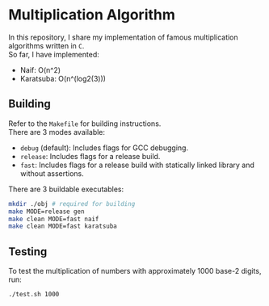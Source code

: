 # Multiplication Algorithm

In this repository, I share my implementation of famous multiplication algorithms written in `C`.  
So far, I have implemented:
- Naif: O(n^2)
- Karatsuba: O(n^(log2(3)))

## Building
Refer to the `Makefile` for building instructions.  
There are 3 modes available:
- `debug` (default): Includes flags for GCC debugging.
- `release`: Includes flags for a release build.
- `fast`: Includes flags for a release build with statically linked library and without assertions.

There are 3 buildable executables:

```sh
mkdir ./obj # required for building
make MODE=release gen
make clean MODE=fast naif
make clean MODE=fast karatsuba
```

## Testing
To test the multiplication of numbers with approximately 1000 base-2 digits, run:
```sh
./test.sh 1000
```
